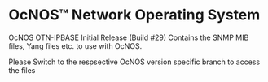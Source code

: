 # OcNOS™ Network Operating System
OcNOS OTN-IPBASE Initial Release (Build #29)
Contains the SNMP MIB files, Yang files etc. to use with OcNOS.

Please Switch to the respsective OcNOS version specific branch to access the files 



